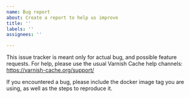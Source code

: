 ```yaml
---
name: Bug report
about: Create a report to help us improve
title: ''
labels: ''
assignees: ''

---
```


This issue tracker is meant only for actual bug, and possible feature requests. For help, please use the usual Varnish Cache help channels: https://varnish-cache.org/support/

If you encountered a bug, please include the docker  image tag you are using, as well as the steps to reproduce it.
